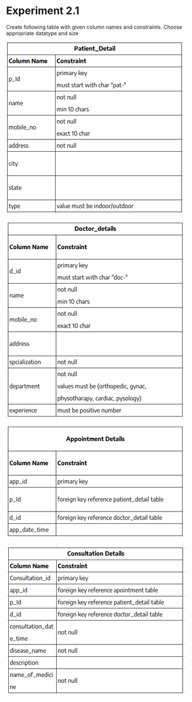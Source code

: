 # Experiment 2.1

Create following table with given column names and constraints. Choose appropriate datatype and size

![Table](images/1.png)

![Table](images/2.png)

![Table](images/3.png)

![Table](images/4.png)
